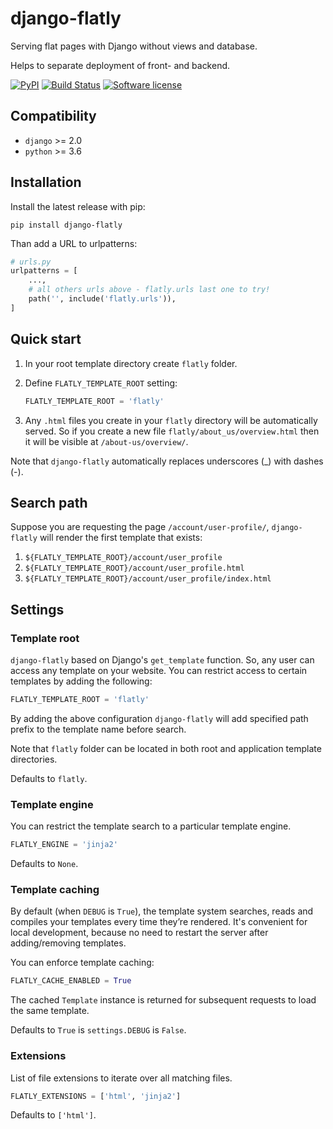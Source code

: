 # django-flatly

Serving flat pages with Django without views and database.

Helps to separate deployment of front- and backend.

[![PyPI](https://img.shields.io/pypi/v/django-flatly.svg)](https://pypi.org/project/django-flatly/)
[![Build Status](https://github.com/dldevinc/django-flatly/actions/workflows/tests.yml/badge.svg)](https://github.com/dldevinc/django-flatly)
[![Software license](https://img.shields.io/pypi/l/django-flatly.svg)](https://pypi.org/project/django-flatly/)

## Compatibility

-   `django` >= 2.0
-   `python` >= 3.6

## Installation

Install the latest release with pip:

`pip install django-flatly`

Than add a URL to urlpatterns:

```python
# urls.py
urlpatterns = [
    ...,
    # all others urls above - flatly.urls last one to try!
    path('', include('flatly.urls')),
]
```

## Quick start

1. In your root template directory create `flatly` folder.

2. Define `FLATLY_TEMPLATE_ROOT` setting:

    ```python
    FLATLY_TEMPLATE_ROOT = 'flatly'
    ```

3. Any `.html` files you create in your `flatly` directory
   will be automatically served. So if you create a new file
   `flatly/about_us/overview.html` then it will be visible at
   `/about-us/overview/`.

Note that `django-flatly` automatically replaces underscores (\_)
with dashes (-).

## Search path

Suppose you are requesting the page `/account/user-profile/`,
`django-flatly` will render the first template that exists:

1. `${FLATLY_TEMPLATE_ROOT}/account/user_profile`
2. `${FLATLY_TEMPLATE_ROOT}/account/user_profile.html`
3. `${FLATLY_TEMPLATE_ROOT}/account/user_profile/index.html`

## Settings

### Template root

`django-flatly` based on Django's `get_template` function.
So, any user can access any template on your website. You can
restrict access to certain templates by adding the following:

```python
FLATLY_TEMPLATE_ROOT = 'flatly'
```

By adding the above configuration `django-flatly` will add
specified path prefix to the template name before search.

Note that `flatly` folder can be located in both root and
application template directories.

Defaults to `flatly`.

### Template engine

You can restrict the template search to a particular template engine.

```python
FLATLY_ENGINE = 'jinja2'
```

Defaults to `None`.

### Template caching

By default (when `DEBUG` is `True`), the template system
searches, reads and compiles your templates every time
they’re rendered. It's convenient for local development,
because no need to restart the server after adding/removing
templates.

You can enforce template caching:

```python
FLATLY_CACHE_ENABLED = True
```

The cached `Template` instance is returned for subsequent
requests to load the same template.

Defaults to `True` is `settings.DEBUG` is `False`.

### Extensions

List of file extensions to iterate over all matching files.

```python
FLATLY_EXTENSIONS = ['html', 'jinja2']
```

Defaults to `['html']`.
